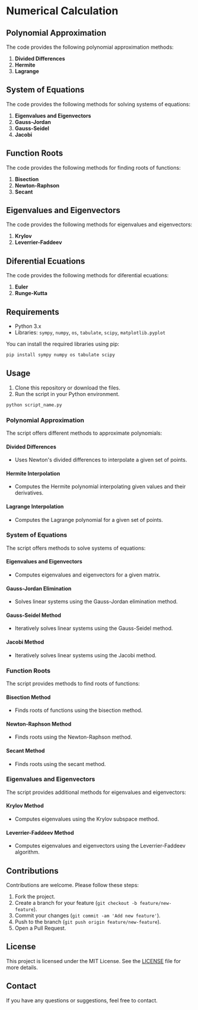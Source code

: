 
# Numerical Calculation

## Polynomial Approximation

The code provides the following polynomial approximation methods:
1. **Divided Differences**
2. **Hermite**
3. **Lagrange**

## System of Equations

The code provides the following methods for solving systems of equations:
1. **Eigenvalues and Eigenvectors**
2. **Gauss-Jordan**
3. **Gauss-Seidel**
4. **Jacobi**

## Function Roots

The code provides the following methods for finding roots of functions:
1. **Bisection**
2. **Newton-Raphson**
3. **Secant**

## Eigenvalues and Eigenvectors

The code provides the following methods for eigenvalues and eigenvectors:
1. **Krylov**
2. **Leverrier-Faddeev**

## Diferential Ecuations

The code provides the following methods for diferential ecuations:
1. **Euler**
2. **Runge-Kutta**

## Requirements

- Python 3.x
- Libraries: `sympy`, `numpy`, `os`, `tabulate`, `scipy`, `matplotlib.pyplot`

You can install the required libraries using pip:

```bash
pip install sympy numpy os tabulate scipy

```

## Usage

1. Clone this repository or download the files.
2. Run the script in your Python environment.

```bash
python script_name.py
```

### Polynomial Approximation

The script offers different methods to approximate polynomials:

#### Divided Differences

- Uses Newton's divided differences to interpolate a given set of points.

#### Hermite Interpolation

- Computes the Hermite polynomial interpolating given values and their derivatives.

#### Lagrange Interpolation

- Computes the Lagrange polynomial for a given set of points.

### System of Equations

The script offers methods to solve systems of equations:

#### Eigenvalues and Eigenvectors

- Computes eigenvalues and eigenvectors for a given matrix.

#### Gauss-Jordan Elimination

- Solves linear systems using the Gauss-Jordan elimination method.

#### Gauss-Seidel Method

- Iteratively solves linear systems using the Gauss-Seidel method.

#### Jacobi Method

- Iteratively solves linear systems using the Jacobi method.

### Function Roots

The script provides methods to find roots of functions:

#### Bisection Method

- Finds roots of functions using the bisection method.

#### Newton-Raphson Method

- Finds roots using the Newton-Raphson method.

#### Secant Method

- Finds roots using the secant method.

### Eigenvalues and Eigenvectors

The script provides additional methods for eigenvalues and eigenvectors:

#### Krylov Method

- Computes eigenvalues using the Krylov subspace method.

#### Leverrier-Faddeev Method

- Computes eigenvalues and eigenvectors using the Leverrier-Faddeev algorithm.

## Contributions

Contributions are welcome. Please follow these steps:

1. Fork the project.
2. Create a branch for your feature (`git checkout -b feature/new-feature`).
3. Commit your changes (`git commit -am 'Add new feature'`).
4. Push to the branch (`git push origin feature/new-feature`).
5. Open a Pull Request.

## License

This project is licensed under the MIT License. See the [LICENSE](LICENSE) file for more details.

## Contact

If you have any questions or suggestions, feel free to contact.
